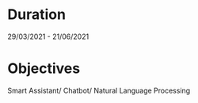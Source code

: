 # Duration
29/03/2021 - 21/06/2021

# Objectives
Smart Assistant/ Chatbot/ Natural Language Processing
